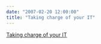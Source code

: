 ```yaml
---
date: "2007-02-20 12:00:00"
title: "Taking charge of your IT"
---
```


[Taking charge of your IT](/lemire/blog/2007/02-20-taking-charge-of-your-it)

